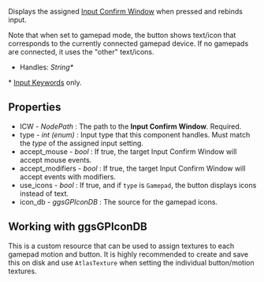 Displays the assigned [Input Confirm Window](input_confirm_window.md) when pressed and rebinds input.

Note that when set to gamepad mode, the button shows text/icon that corresponds to the currently connected gamepad device. If no gamepads are connected, it uses the "other" text/icons.

* Handles: *String\**

\* [Input Keywords](../settings/input.md#Input-Keywords) only.

## Properties
* ICW - *NodePath* : The path to the **Input Confirm Window**. Required.
* type - *int (enum)* : Input type that this component handles. Must match the *type* of the assigned input setting.
* accept_mouse - *bool* : If true, the target Input Confirm Window will accept mouse events.
* accept_modifiers - *bool* : If true, the target Input Confirm Window will accept events with modifiers.
* use_icons - *bool* : If true, and if `type` is `Gamepad`, the button displays icons instead of text.
* icon_db - *ggsGPIconDB* : The source for the gamepad icons.

## Working with ggsGPIconDB
This is a custom resource that can be used to assign textures to each gamepad motion and button. It is highly recommended to create and save this on disk and use `AtlasTexture` when setting the individual button/motion textures.
